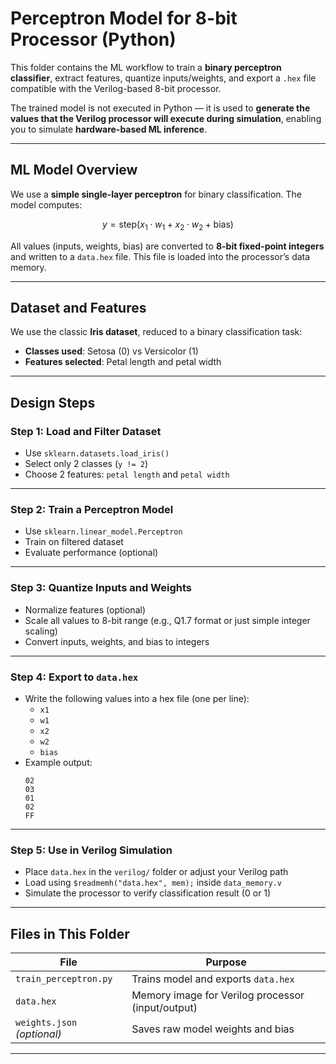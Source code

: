 # Perceptron Model for 8-bit Processor (Python)

This folder contains the ML workflow to train a **binary perceptron classifier**, extract features, quantize inputs/weights, and export a `.hex` file compatible with the Verilog-based 8-bit processor.

The trained model is not executed in Python — it is used to **generate the values that the Verilog processor will execute during simulation**, enabling you to simulate **hardware-based ML inference**.

---

## ML Model Overview

We use a **simple single-layer perceptron** for binary classification. The model computes:

```math
y = \text{step}(x_1 \cdot w_1 + x_2 \cdot w_2 + \text{bias})
```

All values (inputs, weights, bias) are converted to **8-bit fixed-point integers** and written to a `data.hex` file. This file is loaded into the processor’s data memory.

---

## Dataset and Features

We use the classic **Iris dataset**, reduced to a binary classification task:

- **Classes used**: Setosa (0) vs Versicolor (1)
- **Features selected**: Petal length and petal width

---

## Design Steps

### Step 1: **Load and Filter Dataset**
- Use `sklearn.datasets.load_iris()`
- Select only 2 classes (`y != 2`)
- Choose 2 features: `petal length` and `petal width`

---

### Step 2: **Train a Perceptron Model**
- Use `sklearn.linear_model.Perceptron`
- Train on filtered dataset
- Evaluate performance (optional)

---

### Step 3: **Quantize Inputs and Weights**
- Normalize features (optional)
- Scale all values to 8-bit range (e.g., Q1.7 format or just simple integer scaling)
- Convert inputs, weights, and bias to integers

---

### Step 4: **Export to `data.hex`**
- Write the following values into a hex file (one per line):
  - `x1`
  - `w1`
  - `x2`
  - `w2`
  - `bias`
- Example output:
  ```
  02
  03
  01
  02
  FF
  ```

---

### Step 5: **Use in Verilog Simulation**
- Place `data.hex` in the `verilog/` folder or adjust your Verilog path
- Load using `$readmemh("data.hex", mem);` inside `data_memory.v`
- Simulate the processor to verify classification result (0 or 1)

---

## Files in This Folder

| File | Purpose |
|------|---------|
| `train_perceptron.py` | Trains model and exports `data.hex` |
| `data.hex` | Memory image for Verilog processor (input/output) |
| `weights.json` *(optional)* | Saves raw model weights and bias |

---
